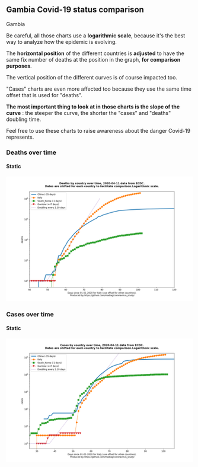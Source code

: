 ## Gambia Covid-19 status comparison 

Gambia



Be careful, all those charts use a **logarithmic scale**, because it's the best way to analyze how the epidemic is evolving.
 
The **horizontal position** of the different countries is **adjusted** to have the same fix number of deaths at the position in the graph, **for comparison purposes**.

The vertical position of the different curves is of course impacted too.

"Cases" charts are even more affected too because they use the same time offset that is used for "deaths".

**The most important thing to look at in those charts is the slope of the curve** : the steeper the curve, the shorter the "cases" and "deaths" doubling time.

Feel free to use these charts to raise awareness about the danger Covid-19 represents. 


 
### Deaths over time
 
#### Static
![Gambia covid-19 deaths static chart](https://raw.githubusercontent.com/madlag/coronavirus_study/master/notebooks/graphs/2020-04-11/countries/Gambia/2020-04-11_Gambia_deaths.png "Gambia covid-19 deaths static chart")   

 
### Cases over time
 
#### Static
![Gambia covid-19 cases static chart](https://raw.githubusercontent.com/madlag/coronavirus_study/master/notebooks/graphs/2020-04-11/countries/Gambia/2020-04-11_Gambia_cases.png "Gambia covid-19 cases static chart")   

